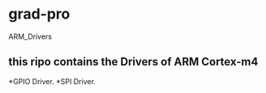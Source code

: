 # grad-pro
ARM_Drivers

## this ripo contains the Drivers of ARM Cortex-m4 
*GPIO Driver.
*SPI  Driver.
